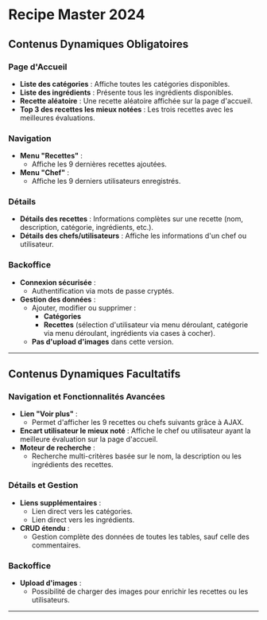 # Recipe Master 2024

## Contenus Dynamiques Obligatoires

### Page d'Accueil
- **Liste des catégories** : Affiche toutes les catégories disponibles.
- **Liste des ingrédients** : Présente tous les ingrédients disponibles.
- **Recette aléatoire** : Une recette aléatoire affichée sur la page d'accueil.
- **Top 3 des recettes les mieux notées** : Les trois recettes avec les meilleures évaluations.

### Navigation
- **Menu "Recettes"** : 
  - Affiche les 9 dernières recettes ajoutées.
- **Menu "Chef"** : 
  - Affiche les 9 derniers utilisateurs enregistrés.

### Détails
- **Détails des recettes** : Informations complètes sur une recette (nom, description, catégorie, ingrédients, etc.).
- **Détails des chefs/utilisateurs** : Affiche les informations d'un chef ou utilisateur.

### Backoffice
- **Connexion sécurisée** :
  - Authentification via mots de passe cryptés.
- **Gestion des données** :
  - Ajouter, modifier ou supprimer :
    - **Catégories**
    - **Recettes** (sélection d'utilisateur via menu déroulant, catégorie via menu déroulant, ingrédients via cases à cocher).
  - **Pas d'upload d'images** dans cette version.

---

## Contenus Dynamiques Facultatifs

### Navigation et Fonctionnalités Avancées
- **Lien "Voir plus"** :
  - Permet d'afficher les 9 recettes ou chefs suivants grâce à AJAX.
- **Encart utilisateur le mieux noté** : Affiche le chef ou utilisateur ayant la meilleure évaluation sur la page d'accueil.
- **Moteur de recherche** :
  - Recherche multi-critères basée sur le nom, la description ou les ingrédients des recettes.

### Détails et Gestion
- **Liens supplémentaires** :
  - Lien direct vers les catégories.
  - Lien direct vers les ingrédients.
- **CRUD étendu** :
  - Gestion complète des données de toutes les tables, sauf celle des commentaires.

### Backoffice
- **Upload d'images** :
  - Possibilité de charger des images pour enrichir les recettes ou les utilisateurs.

---
